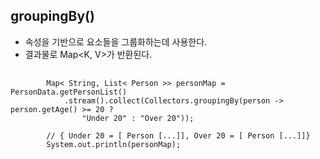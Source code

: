 ## groupingBy()
- 속성을 기반으로 요소들을 그룹화하는데 사용한다.
- 결과물로 Map<K, V>가 반환된다.

<pre>
    <code>
        Map< String, List< Person >> personMap = PersonData.getPersonList()
            .stream().collect(Collectors.groupingBy(person -> person.getAge() >= 20 ? 
                "Under 20" : "Over 20"));
		
        // { Under 20 = [ Person [...]], Over 20 = [ Person [...]]}  
        System.out.println(personMap);
    </code>
</pre>